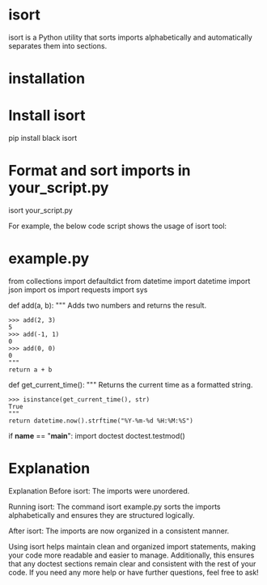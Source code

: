 # isort

isort is a Python utility that sorts imports alphabetically and automatically separates them into sections.
 # installation
 # Install isort
pip install black isort

# Format and sort imports in your_script.py
isort your_script.py

For example, the below code script shows the usage of isort tool:

# example.py

from collections import defaultdict
from datetime import datetime
import json
import os
import requests
import sys

def add(a, b):
    """
    Adds two numbers and returns the result.
    
    >>> add(2, 3)
    5
    >>> add(-1, 1)
    0
    >>> add(0, 0)
    0
    """
    return a + b

def get_current_time():
    """
    Returns the current time as a formatted string.
    
    >>> isinstance(get_current_time(), str)
    True
    """
    return datetime.now().strftime("%Y-%m-%d %H:%M:%S")

if __name__ == "__main__":
    import doctest
    doctest.testmod()




# Explanation

Explanation
Before isort: The imports were unordered.

Running isort: The command isort example.py sorts the imports alphabetically and ensures they are structured logically.

After isort: The imports are now organized in a consistent manner.

Using isort helps maintain clean and organized import statements, making your code more readable and easier to manage. Additionally, this ensures that any doctest sections remain clear and consistent with the rest of your code. If you need any more help or have further questions, feel free to ask!



